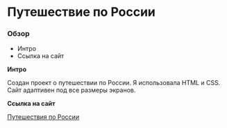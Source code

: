 # Путешествие по России

### Обзор
* Интро
* Ссылка на сайт

**Интро**

Создан проект о путешествии по России. Я использовала HTML и CSS. Сайт адаптивен под все размеры экранов.


**Ссылка на сайт**

[Путешествия по России](https://alexandrinka.github.io/new-russian-travel/)

